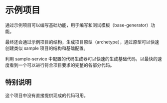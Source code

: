 # 示例项目

通过示例项目可以编写基础功能，用于编写和测试模板（base-generator）功能。

最终还会通过示例项目的结构，生成项目原型（archetype），通过原型可以快速创建类似 sample 项目的结构和基础配置。

利用 sample-service 中配置的代码生成器可以快速的生成基础代码，以最快的速度看到一个可以进行符合项目要求的完整的各部分代码。

## 特别说明

这个项目中没有直接提供现成的代码可用。